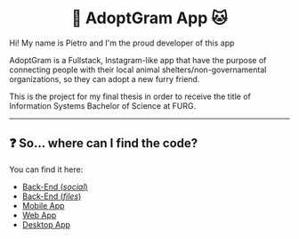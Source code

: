 <h1 align="center">
  🐶 AdoptGram App 🐱
</h1>

Hi! My name is Pietro and I'm the proud developer of this app

AdoptGram is a Fullstack, Instagram-like app that have the purpose of connecting people with their local animal shelters/non-governamental organizations, so they can adopt a new furry friend.

This is the project for my final thesis in order to receive the title of Information Systems Bachelor of Science at FURG.

---

## ❓ So... where can I find the code?

You can find it here:

- [Back-End (_social_)](https://github.com/marechal-dev/adoptgram-social)
- [Back-End (_files_)](https://github.com/marechal-dev/adoptgram-files)
- [Mobile App](https://github.com/marechal-dev/adoptgram-app)
- [Web App](https://github.com/marechal-dev/adoptgram-web)
- [Desktop App](https://github.com/marechal-dev/adoptgram-desktop)
